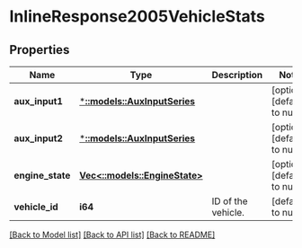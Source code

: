 # InlineResponse2005VehicleStats

## Properties
Name | Type | Description | Notes
------------ | ------------- | ------------- | -------------
**aux_input1** | [***::models::AuxInputSeries**](AuxInputSeries.md) |  | [optional] [default to null]
**aux_input2** | [***::models::AuxInputSeries**](AuxInputSeries.md) |  | [optional] [default to null]
**engine_state** | [**Vec<::models::EngineState>**](EngineState.md) |  | [optional] [default to null]
**vehicle_id** | **i64** | ID of the vehicle. | [default to null]

[[Back to Model list]](../README.md#documentation-for-models) [[Back to API list]](../README.md#documentation-for-api-endpoints) [[Back to README]](../README.md)


